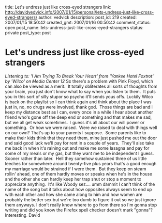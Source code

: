 title: Let's undress just like cross-eyed strangers
link: http://davidvedvick.info/2007/01/15/personal/lets-undress-just-like-cross-eyed-strangers/
author: vedvick
description: 
post_id: 219
created: 2007/01/15 18:50:42
created_gmt: 2007/01/16 00:50:42
comment_status: open
post_name: lets-undress-just-like-cross-eyed-strangers
status: private
post_type: post

# Let's undress just like cross-eyed strangers

_Listening to: 'I Am Trying To Break Your Heart' from 'Yankee Hotel Foxtrot' by 'Wilco' on Media Center 12_ So there's a problem with Pink Floyd, which can also be viewed as a merit.  It totally obliterates all sorts of thoughts from your brain, you just don't know what to say when you listen to them.  It puts you in this sort of silly stupor so psycho it'll sends yous offs. Luckily Wilco is back on the playlist so I can think again and think about the place I was just in, no, no drugs were involved, thank god.  Those things are bad and I keep my distance best as I can, every once in a while I hear about another friend who's gone off the deep end or something and that makes me sad, but we all get weak sometimes.  I guess it's all about our will power or something.  Or how we were raised.  Were we raised to deal with things well on our own? That's up to your parents I suppose.  Some parents like to make their kids think that they need them, mine just pushed me out the door and said good luck we'll pay for rent in a couple of years.  They'll also take me back in when it's raining out and make me some lasagna and pay for some of my meals or my gas, but they want me to be independent I guess.  Sooner rather than later.  Hell they somehow sustained three of us little leeches for somewhere around twenty-five plus years that's a good enough my marriage would be strained if I were them.  But they keep on steam rollin' ahead, one of them hardly moves or speaks when he's in the house and the other she can hardly keep her trap shut or stop a moment to appreciate anything.  It's like Woody sez.... umm dammit I can't think of the name of the song but it talks about how opposites always seem to end up with each other and how she came along to him and how women are probably the better sex but we're too dumb to figure it out so we just ignore them anyways. I don't really know where to go from there so I'm gonna stop writing and did you know the Firefox spell checker doesn't mark "gonna"?  Interesting. David